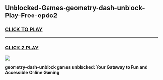 
## Unblocked-Games-geometry-dash-unblock-Play-Free-epdc2
<h3>
<a href="https://premium76.site?title=geometry-dash-unblock&ref=23A">CLICK TO PLAY</a></h3>
<hr>

<h3>
<a href="https://premium76.site?title=geometry-dash-unblock&ref=23A">CLICK 2 PLAY</a>
  
</h3>

<a href="https://premium76.site?title=geometry-dash-unblock&ref=23A"><img src="https://clearcache.store/games.png"></a>


**geometry-dash-unblock games unblocked: Your Gateway to Fun and Accessible Online Gaming**
